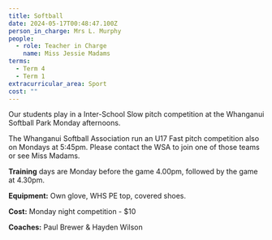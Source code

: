 ```yaml
---
title: Softball
date: 2024-05-17T00:48:47.100Z
person_in_charge: Mrs L. Murphy
people:
  - role: Teacher in Charge
    name: Miss Jessie Madams
terms:
  - Term 4
  - Term 1
extracurricular_area: Sport
cost: ""
---
```

Our students play in a Inter-School 
Slow pitch competition at the Whanganui Softball Park Monday afternoons.  

The Whanganui Softball Association run an U17 Fast pitch competition also on Mondays at 5:45pm. Please contact the WSA to join one of those teams or see Miss Madams. 

**Training** days are Monday before the game 4.00pm, followed by the game at 4.30pm.

**Equipment:** Own glove, WHS PE top, covered shoes.  

**Cost:**  Monday night competition - $10

**Coaches:** Paul Brewer & Hayden Wilson